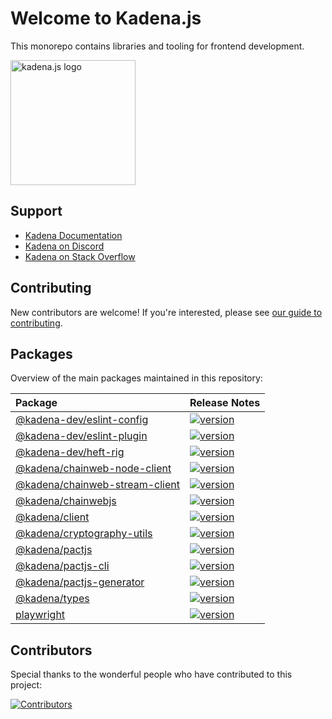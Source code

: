 # Welcome to Kadena.js

This monorepo contains libraries and tooling for frontend development.

<picture>
  <source srcset="./common/images/Kadena.JS_logo-white.png" media="(prefers-color-scheme: dark)"/>
  <img src="./common/images/Kadena.JS_logo-black.png" width="200" alt="kadena.js logo" />
</picture>

## Support

- [Kadena Documentation][1]
- [Kadena on Discord][2]
- [Kadena on Stack Overflow][3]

## Contributing

New contributors are welcome! If you're interested, please see [our guide to
contributing][4].

## Packages

Overview of the main packages maintained in this repository:

<!--packageTable start -->

| Package                              | Release Notes        |
| :----------------------------------- | :------------------- |
| [@kadena-dev/eslint-config][5]       | [![version][7]][6]   |
| [@kadena-dev/eslint-plugin][8]       | [![version][10]][9]  |
| [@kadena-dev/heft-rig][11]           | [![version][13]][12] |
| [@kadena/chainweb-node-client][14]   | [![version][16]][15] |
| [@kadena/chainweb-stream-client][17] | [![version][19]][18] |
| [@kadena/chainwebjs][20]             | [![version][22]][21] |
| [@kadena/client][23]                 | [![version][25]][24] |
| [@kadena/cryptography-utils][26]     | [![version][28]][27] |
| [@kadena/pactjs][29]                 | [![version][31]][30] |
| [@kadena/pactjs-cli][32]             | [![version][34]][33] |
| [@kadena/pactjs-generator][35]       | [![version][37]][36] |
| [@kadena/types][38]                  | [![version][40]][39] |
| [playwright][41]                     | [![version][43]][42] |

<!--packageTable end -->

## Contributors

Special thanks to the wonderful people who have contributed to this project:

[![Contributors][45]][44]

[1]: https://docs.kadena.io
[2]: https://discord.io/kadena
[3]: https://stackoverflow.com/questions/tagged/kadena
[4]: ./CONTRIBUTING.md
[5]:
  https://github.com/kadena-community/kadena.js/tree/main/packages/tools/eslint-config
[6]: packages/tools/eslint-config/CHANGELOG.md
[7]: https://img.shields.io/npm/v/@kadena-dev/eslint-config.svg
[8]:
  https://github.com/kadena-community/kadena.js/tree/main/packages/tools/eslint-plugin
[9]: packages/tools/eslint-plugin/CHANGELOG.md
[10]: https://img.shields.io/npm/v/@kadena-dev/eslint-plugin.svg
[11]:
  https://github.com/kadena-community/kadena.js/tree/main/packages/tools/heft-rig
[12]: packages/tools/heft-rig/CHANGELOG.md
[13]: https://img.shields.io/npm/v/@kadena-dev/heft-rig.svg
[14]:
  https://github.com/kadena-community/kadena.js/tree/main/packages/libs/chainweb-node-client
[15]: packages/libs/chainweb-node-client/CHANGELOG.md
[16]: https://img.shields.io/npm/v/@kadena/chainweb-node-client.svg
[17]:
  https://github.com/kadena-community/kadena.js/tree/main/packages/libs/chainweb-stream-client
[18]: packages/libs/chainweb-stream-client/CHANGELOG.md
[19]: https://img.shields.io/npm/v/@kadena/chainweb-stream-client.svg
[20]:
  https://github.com/kadena-community/kadena.js/tree/main/packages/libs/chainwebjs
[21]: packages/libs/chainwebjs/CHANGELOG.md
[22]: https://img.shields.io/npm/v/@kadena/chainwebjs.svg
[23]:
  https://github.com/kadena-community/kadena.js/tree/main/packages/libs/client
[24]: packages/libs/client/CHANGELOG.md
[25]: https://img.shields.io/npm/v/@kadena/client.svg
[26]:
  https://github.com/kadena-community/kadena.js/tree/main/packages/libs/cryptography-utils
[27]: packages/libs/cryptography-utils/CHANGELOG.md
[28]: https://img.shields.io/npm/v/@kadena/cryptography-utils.svg
[29]:
  https://github.com/kadena-community/kadena.js/tree/main/packages/libs/pactjs
[30]: packages/libs/pactjs/CHANGELOG.md
[31]: https://img.shields.io/npm/v/@kadena/pactjs.svg
[32]:
  https://github.com/kadena-community/kadena.js/tree/main/packages/tools/pactjs-cli
[33]: packages/tools/pactjs-cli/CHANGELOG.md
[34]: https://img.shields.io/npm/v/@kadena/pactjs-cli.svg
[35]:
  https://github.com/kadena-community/kadena.js/tree/main/packages/libs/pactjs-generator
[36]: packages/libs/pactjs-generator/CHANGELOG.md
[37]: https://img.shields.io/npm/v/@kadena/pactjs-generator.svg
[38]:
  https://github.com/kadena-community/kadena.js/tree/main/packages/libs/types
[39]: packages/libs/types/CHANGELOG.md
[40]: https://img.shields.io/npm/v/@kadena/types.svg
[41]:
  https://github.com/kadena-community/kadena.js/tree/main/packages/tools/e2e-tests
[42]: packages/tools/e2e-components/CHANGELOG.md
[43]: https://img.shields.io/npm/v/playwright.svg
[44]: https://github.com/kadena-community/kadena.js/graphs/contributors
[45]: https://contrib.rocks/image?repo=kadena-community/kadena.js
